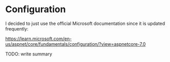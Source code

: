# Configuration

I decided to just use the official Microsoft documentation since it is updated frequently:

https://learn.microsoft.com/en-us/aspnet/core/fundamentals/configuration/?view=aspnetcore-7.0

TODO: write summary